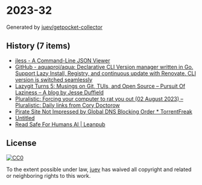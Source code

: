 # 2023-32

Generated by [juev/getpocket-collector](https://github.com/juev/getpocket-collector)

## History (7 items)

- [jless - A Command-Line JSON Viewer](https://jless.io)
- [GitHub - aquaproj/aqua: Declarative CLI Version manager written in Go. Support Lazy Install, Registry, and continuous update with Renovate. CLI version is switched seamlessly](https://github.com/aquaproj/aqua)
- [Lazygit Turns 5: Musings on Git, TUIs, and Open Source – Pursuit Of Laziness – A blog by Jesse Duffield](https://jesseduffield.com/Lazygit-5-Years-On/)
- [Pluralistic: Forcing your computer to rat you out (02 August 2023) – Pluralistic: Daily links from Cory Doctorow](https://pluralistic.net/2023/08/02/self-incrimination/)
- [Pirate Site Not Impressed by Global DNS Blocking Order * TorrentFreak](https://torrentfreak.com/pirate-site-not-impressed-by-global-dns-blocking-order-230803/)
- [Untitled](https://lemire.me/blog/2016/06/21/i-do-not-use-a-debugger)
- [Read Safe For Humans AI | Leanpub](https://leanpub.com/safe-for-humans-AI/read)

## License

[![CC0](https://mirrors.creativecommons.org/presskit/buttons/88x31/svg/cc-zero.svg)](https://creativecommons.org/publicdomain/zero/1.0/)

To the extent possible under law, [juev](https://github.com/juev) has waived all copyright and related or neighboring rights to this work.

